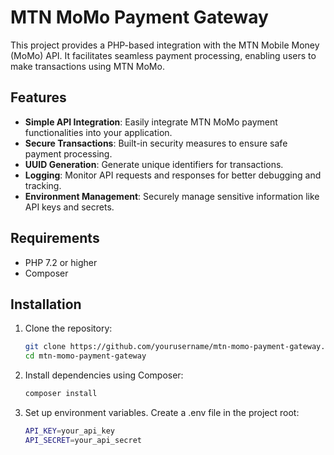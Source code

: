 # MTN MoMo Payment Gateway

This project provides a PHP-based integration with the MTN Mobile Money (MoMo) API. It facilitates seamless payment processing, enabling users to make transactions using MTN MoMo.

## Features

- **Simple API Integration**: Easily integrate MTN MoMo payment functionalities into your application.
- **Secure Transactions**: Built-in security measures to ensure safe payment processing.
- **UUID Generation**: Generate unique identifiers for transactions.
- **Logging**: Monitor API requests and responses for better debugging and tracking.
- **Environment Management**: Securely manage sensitive information like API keys and secrets.

## Requirements

- PHP 7.2 or higher
- Composer

## Installation

1. Clone the repository:

   ```bash
   git clone https://github.com/yourusername/mtn-momo-payment-gateway.git
   cd mtn-momo-payment-gateway 
   ```

2. Install dependencies using Composer:

   ```bash
   composer install
   ```

3. Set up environment variables. Create a .env file in the project root:

   ```bash
   API_KEY=your_api_key
   API_SECRET=your_api_secret
   ```